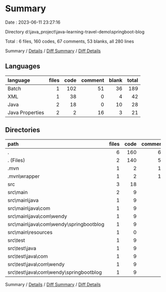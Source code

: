 # Summary

Date : 2023-06-11 23:27:16

Directory d:\\java_project\\java-learning-travel-demo\\springboot-blog

Total : 6 files,  160 codes, 67 comments, 53 blanks, all 280 lines

Summary / [Details](details.md) / [Diff Summary](diff.md) / [Diff Details](diff-details.md)

## Languages
| language | files | code | comment | blank | total |
| :--- | ---: | ---: | ---: | ---: | ---: |
| Batch | 1 | 102 | 51 | 36 | 189 |
| XML | 1 | 38 | 0 | 4 | 42 |
| Java | 2 | 18 | 0 | 10 | 28 |
| Java Properties | 2 | 2 | 16 | 3 | 21 |

## Directories
| path | files | code | comment | blank | total |
| :--- | ---: | ---: | ---: | ---: | ---: |
| . | 6 | 160 | 67 | 53 | 280 |
| . (Files) | 2 | 140 | 51 | 40 | 231 |
| .mvn | 1 | 2 | 16 | 1 | 19 |
| .mvn\\wrapper | 1 | 2 | 16 | 1 | 19 |
| src | 3 | 18 | 0 | 12 | 30 |
| src\\main | 2 | 9 | 0 | 7 | 16 |
| src\\main\\java | 1 | 9 | 0 | 5 | 14 |
| src\\main\\java\\com | 1 | 9 | 0 | 5 | 14 |
| src\\main\\java\\com\\wendy | 1 | 9 | 0 | 5 | 14 |
| src\\main\\java\\com\\wendy\\springbootblog | 1 | 9 | 0 | 5 | 14 |
| src\\main\\resources | 1 | 0 | 0 | 2 | 2 |
| src\\test | 1 | 9 | 0 | 5 | 14 |
| src\\test\\java | 1 | 9 | 0 | 5 | 14 |
| src\\test\\java\\com | 1 | 9 | 0 | 5 | 14 |
| src\\test\\java\\com\\wendy | 1 | 9 | 0 | 5 | 14 |
| src\\test\\java\\com\\wendy\\springbootblog | 1 | 9 | 0 | 5 | 14 |

Summary / [Details](details.md) / [Diff Summary](diff.md) / [Diff Details](diff-details.md)